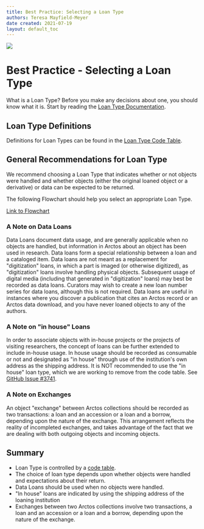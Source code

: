 ```yaml
---
title: Best Practice: Selecting a Loan Type
authors: Teresa Mayfield-Meyer
date created: 2021-07-19
layout: default_toc
---
```


![](https://raw.githubusercontent.com/ArctosDB/documentation-wiki/gh-pages/tutorial_images/Bear%20Work%20in%20Progress.JPG)

# Best Practice - Selecting a Loan Type 

What is a Loan Type? Before you make any decisions about one, you should know what it is. Start by reading the [Loan Type Documentation](https://handbook.arctosdb.org/documentation/loans.html#type).

## Loan Type Definitions

Definitions for Loan Types can be found in the [Loan Type Code Table](http://arctos.database.museum/info/ctDocumentation.cfm?table=CTLOAN_TYPE).

## General Recommendations for Loan Type 

We recommend choosing a Loan Type that indicates whether or not objects were handled and whether objects (either the original loaned object or a derivative) or data can be expected to be returned. 

The following Flowchart should help you select an appropriate Loan Type.

<a href="https://docs.google.com/drawings/d/1Zs4IoCzJJ2ymbSrm3NIC6ZzWdmw421mIMTO4HlSpxHY" class="external">Link to Flowchart</a>

### A Note on Data Loans

Data Loans document data usage, and are generally applicable when no objects are handled, but information in Arctos about an object has been used in research. Data loans form a special relationship between a loan and a cataloged item. Data loans are not meant as a replacement for "digitization" loans, in which a part is imaged (or otherwise digitized), as "digitization" loans involve handling physical objects. Subsequent usage of digital media (including that generated in "digitization" loans) may best be recorded as data loans. Curators may wish to create a new loan number series for data loans, although this is not required. Data loans are useful in instances where you discover a publication that cites an Arctos record or an Arctos data download, and you have never loaned objects to any of the authors.

### A Note on "in house" Loans

In order to associate objects with in-house projects or the projects of visiting researchers, the concept of loans can be further extended to include in-house usage. In house usage should be recorded as consumable or not and designated as "in house" through use of the institution's own address as the shipping address. It is NOT recommended to use the "in house" loan type, which we are working to remove from the code table. See [GitHub Issue #3741](https://github.com/ArctosDB/arctos/issues/3741).

### A Note on Exchanges

An object "exchange" between Arctos collections should be recorded as two transactions: a loan and an accession or a loan and a borrow, depending upon the nature of the exchange. This arrangement reflects the reality of incompleted exchanges, and takes advantage of the fact that we are dealing with both outgoing objects and incoming objects. 

## Summary

 - Loan Type is controlled by a [code table](http://arctos.database.museum/info/ctDocumentation.cfm?table=CTLOAN_TYPE).
 - The choice of loan type depends upon whether objects were handled and expectations about their return. 
 - Data Loans should be used when no objects were handled.
 - "In house" loans are indicated by using the shipping address of the loaning institution
 - Exchanges between two Arctos collections involve two transactions, a loan and an accession or a loan and a borrow, depending upon the nature of the exchange.
 
 [//]: # (See https://github.com/ArctosDB/documentation-wiki/issues/214)